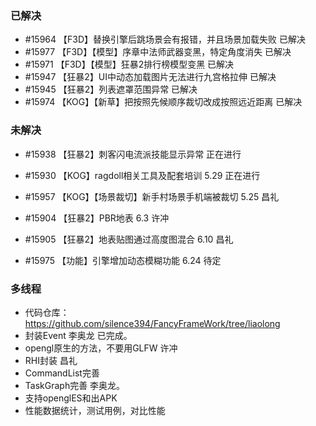 ### 已解决
- #15964 【F3D】替换引擎后跳场景会有报错，并且场景加载失败 已解决
- #15977 【F3D】【模型】序章中法师武器变黑，特定角度消失  已解决
- #15971 【F3D】【模型】狂暴2排行榜模型变黑 已解决
- #15947 【狂暴2】UI中动态加载图片无法进行九宫格拉伸 已解决
- #15945 【狂暴2】列表遮罩范围异常 已解决
- #15974 【KOG】【新草】把按照先候顺序裁切改成按照远近距离 已解决

### 未解决
- #15938 【狂暴2】刺客闪电流派技能显示异常 正在进行
- #15930 【KOG】ragdoll相关工具及配套培训 5.29 正在进行 
- #15957 【KOG】【场景裁切】新手村场景手机端被裁切 5.25 昌礼

- #15904 【狂暴2】PBR地表  6.3 许冲
- #15905 【狂暴2】地表贴图通过高度图混合 6.10 昌礼
- #15975 【功能】引擎增加动态模糊功能 6.24 待定

### 多线程
- 代码仓库： https://github.com/silence394/FancyFrameWork/tree/liaolong
- 封装Event 李奥龙 已完成。
- opengl原生的方法，不要用GLFW 许冲
- RHI封装 昌礼
- CommandList完善
- TaskGraph完善 李奥龙。
- 支持openglES和出APK
- 性能数据统计，测试用例，对比性能
